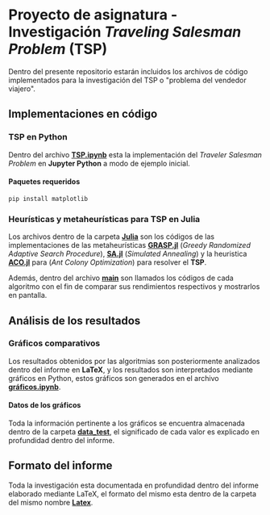 
# Proyecto de asignatura - Investigación *Traveling Salesman Problem* (TSP)

Dentro del presente repositorio estarán incluidos los archivos de código implementados para la investigación del TSP o "problema del vendedor viajero".

## Implementaciones en código
### TSP en Python
Dentro del archivo [**TSP.ipynb**](https://githu**b.com/Matii111/TSP-Proyecto_Asignatura/blob/master/TSP.ipynb) esta la implementación del *Traveler Salesman Problem* en **Jupyter Python** a modo de ejemplo inicial.

#### Paquetes requeridos
```
pip install matplotlib
```

### Heurísticas y metaheurísticas para TSP en Julia
Los archivos dentro de la carpeta  [**Julia**](https://github.com/Matii111/TSP-Proyecto_Asignatura/tree/master/Julia) son los códigos de las implementaciones de las metaheurísticas [**GRASP.jl**](https://github.com/Matii111/TSP-Proyecto_Asignatura/blob/master/Julia/GRASP.jl) (*Greedy Randomized Adaptive Search Procedure*), [**SA.jl**](https://github.com/Matii111/TSP-Proyecto_Asignatura/blob/master/Julia/SA.jl) (*Simulated Annealing*) y la heuristica [**ACO.jl**](https://github.com/Matii111/TSP-Proyecto_Asignatura/blob/master/Julia/ACO.jl) para (*Ant Colony Optimization*) para resolver el **TSP**.

Además, dentro del archivo [**main**](https://github.com/Matii111/TSP-Proyecto_Asignatura/blob/master/Julia/main.jl) son llamados los códigos de cada algoritmo con el fin de comparar sus rendimientos respectivos y mostrarlos en pantalla.

## Análisis de los resultados 

### Gráficos comparativos
Los resultados obtenidos por las algoritmias son posteriormente analizados dentro del informe en **LaTeX**, y los resultados son interpretados mediante gráficos en Python, estos gráficos son generados en el archivo [**gráficos.ipynb**](https://github.com/Matii111/TSP-Proyecto_Asignatura/blob/master/Python/graficos.ipynb).

#### Datos de los gráficos
Toda la información pertinente a los gráficos se encuentra almacenada dentro de la carpeta [**data_test**](https://github.com/Matii111/TSP-Proyecto_Asignatura/tree/master/Python/data_test), el significado de cada valor es explicado en profundidad dentro del informe.

## Formato del informe
Toda la investigación esta documentada en profundidad dentro del informe elaborado mediante LaTeX, el formato del mismo esta dentro de la carpeta del mismo nombre [**Latex**]().